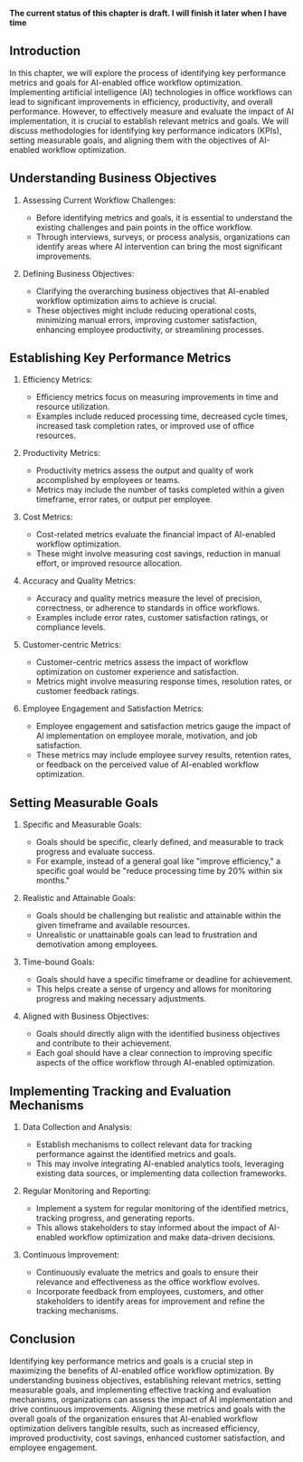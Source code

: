 **The current status of this chapter is draft. I will finish it later when I have time**

Introduction
------------

In this chapter, we will explore the process of identifying key performance metrics and goals for AI-enabled office workflow optimization. Implementing artificial intelligence (AI) technologies in office workflows can lead to significant improvements in efficiency, productivity, and overall performance. However, to effectively measure and evaluate the impact of AI implementation, it is crucial to establish relevant metrics and goals. We will discuss methodologies for identifying key performance indicators (KPIs), setting measurable goals, and aligning them with the objectives of AI-enabled workflow optimization.

Understanding Business Objectives
---------------------------------

1. Assessing Current Workflow Challenges:

   * Before identifying metrics and goals, it is essential to understand the existing challenges and pain points in the office workflow.
   * Through interviews, surveys, or process analysis, organizations can identify areas where AI intervention can bring the most significant improvements.
2. Defining Business Objectives:

   * Clarifying the overarching business objectives that AI-enabled workflow optimization aims to achieve is crucial.
   * These objectives might include reducing operational costs, minimizing manual errors, improving customer satisfaction, enhancing employee productivity, or streamlining processes.

Establishing Key Performance Metrics
------------------------------------

1. Efficiency Metrics:

   * Efficiency metrics focus on measuring improvements in time and resource utilization.
   * Examples include reduced processing time, decreased cycle times, increased task completion rates, or improved use of office resources.
2. Productivity Metrics:

   * Productivity metrics assess the output and quality of work accomplished by employees or teams.
   * Metrics may include the number of tasks completed within a given timeframe, error rates, or output per employee.
3. Cost Metrics:

   * Cost-related metrics evaluate the financial impact of AI-enabled workflow optimization.
   * These might involve measuring cost savings, reduction in manual effort, or improved resource allocation.
4. Accuracy and Quality Metrics:

   * Accuracy and quality metrics measure the level of precision, correctness, or adherence to standards in office workflows.
   * Examples include error rates, customer satisfaction ratings, or compliance levels.
5. Customer-centric Metrics:

   * Customer-centric metrics assess the impact of workflow optimization on customer experience and satisfaction.
   * Metrics might involve measuring response times, resolution rates, or customer feedback ratings.
6. Employee Engagement and Satisfaction Metrics:

   * Employee engagement and satisfaction metrics gauge the impact of AI implementation on employee morale, motivation, and job satisfaction.
   * These metrics may include employee survey results, retention rates, or feedback on the perceived value of AI-enabled workflow optimization.

Setting Measurable Goals
------------------------

1. Specific and Measurable Goals:

   * Goals should be specific, clearly defined, and measurable to track progress and evaluate success.
   * For example, instead of a general goal like "improve efficiency," a specific goal would be "reduce processing time by 20% within six months."
2. Realistic and Attainable Goals:

   * Goals should be challenging but realistic and attainable within the given timeframe and available resources.
   * Unrealistic or unattainable goals can lead to frustration and demotivation among employees.
3. Time-bound Goals:

   * Goals should have a specific timeframe or deadline for achievement.
   * This helps create a sense of urgency and allows for monitoring progress and making necessary adjustments.
4. Aligned with Business Objectives:

   * Goals should directly align with the identified business objectives and contribute to their achievement.
   * Each goal should have a clear connection to improving specific aspects of the office workflow through AI-enabled optimization.

Implementing Tracking and Evaluation Mechanisms
-----------------------------------------------

1. Data Collection and Analysis:

   * Establish mechanisms to collect relevant data for tracking performance against the identified metrics and goals.
   * This may involve integrating AI-enabled analytics tools, leveraging existing data sources, or implementing data collection frameworks.
2. Regular Monitoring and Reporting:

   * Implement a system for regular monitoring of the identified metrics, tracking progress, and generating reports.
   * This allows stakeholders to stay informed about the impact of AI-enabled workflow optimization and make data-driven decisions.
3. Continuous Improvement:

   * Continuously evaluate the metrics and goals to ensure their relevance and effectiveness as the office workflow evolves.
   * Incorporate feedback from employees, customers, and other stakeholders to identify areas for improvement and refine the tracking mechanisms.

Conclusion
----------

Identifying key performance metrics and goals is a crucial step in maximizing the benefits of AI-enabled office workflow optimization. By understanding business objectives, establishing relevant metrics, setting measurable goals, and implementing effective tracking and evaluation mechanisms, organizations can assess the impact of AI implementation and drive continuous improvements. Aligning these metrics and goals with the overall goals of the organization ensures that AI-enabled workflow optimization delivers tangible results, such as increased efficiency, improved productivity, cost savings, enhanced customer satisfaction, and employee engagement.
